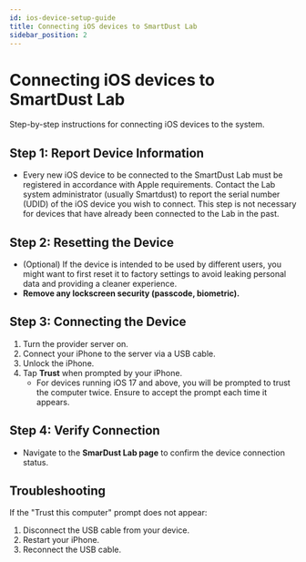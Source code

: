 ```yaml
---
id: ios-device-setup-guide
title: Connecting iOS devices to SmartDust Lab
sidebar_position: 2
---
```


# Connecting iOS devices to SmartDust Lab

Step-by-step instructions for connecting iOS devices to the system.

## Step 1: Report Device Information
- Every new iOS device to be connected to the SmartDust Lab must be registered in accordance with Apple requirements.
Contact the Lab system administrator (usually Smartdust) to report the serial number (UDID) of the iOS device you wish to connect.
This step is not necessary for devices that have already been connected to the Lab in the past.

##  Step 2: Resetting the Device

- (Optional) If the device is intended to be used by different users, you might want to first reset it to factory settings to avoid leaking personal data and providing a cleaner experience. 
- **Remove any lockscreen security (passcode, biometric).**

## Step 3: Connecting the Device

1. Turn the provider server on.
2. Connect your iPhone to the server via a USB cable.
3. Unlock the iPhone.
4. Tap **Trust** when prompted by your iPhone.
   - For devices running iOS 17 and above, you will be prompted to trust the computer twice. Ensure to accept the prompt each time it appears.

## Step 4: Verify Connection

- Navigate to the **SmarDust Lab page** to confirm the device connection status.

## Troubleshooting

If the "Trust this computer" prompt does not appear:

1. Disconnect the USB cable from your device.
2. Restart your iPhone.
3. Reconnect the USB cable.